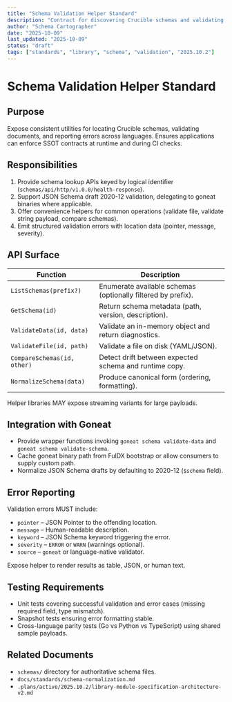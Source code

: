 ```yaml
---
title: "Schema Validation Helper Standard"
description: "Contract for discovering Crucible schemas and validating documents across Fulmen helper libraries"
author: "Schema Cartographer"
date: "2025-10-09"
last_updated: "2025-10-09"
status: "draft"
tags: ["standards", "library", "schema", "validation", "2025.10.2"]
---
```


# Schema Validation Helper Standard

## Purpose

Expose consistent utilities for locating Crucible schemas, validating documents, and reporting errors across
languages. Ensures applications can enforce SSOT contracts at runtime and during CI checks.

## Responsibilities

1. Provide schema lookup APIs keyed by logical identifier (`schemas/api/http/v1.0.0/health-response`).
2. Support JSON Schema draft 2020-12 validation, delegating to goneat binaries where applicable.
3. Offer convenience helpers for common operations (validate file, validate string payload, compare schemas).
4. Emit structured validation errors with location data (pointer, message, severity).

## API Surface

| Function                    | Description                                                  |
| --------------------------- | ------------------------------------------------------------ |
| `ListSchemas(prefix?)`      | Enumerate available schemas (optionally filtered by prefix). |
| `GetSchema(id)`             | Return schema metadata (path, version, description).         |
| `ValidateData(id, data)`    | Validate an in-memory object and return diagnostics.         |
| `ValidateFile(id, path)`    | Validate a file on disk (YAML/JSON).                         |
| `CompareSchemas(id, other)` | Detect drift between expected schema and runtime copy.       |
| `NormalizeSchema(data)`     | Produce canonical form (ordering, formatting).               |

Helper libraries MAY expose streaming variants for large payloads.

## Integration with Goneat

- Provide wrapper functions invoking `goneat schema validate-data` and `goneat schema validate-schema`.
- Cache goneat binary path from FulDX bootstrap or allow consumers to supply custom path.
- Normalize JSON Schema drafts by defaulting to 2020-12 (`$schema` field).

## Error Reporting

Validation errors MUST include:

- `pointer` – JSON Pointer to the offending location.
- `message` – Human-readable description.
- `keyword` – JSON Schema keyword triggering the error.
- `severity` – `ERROR` or `WARN` (warnings optional).
- `source` – `goneat` or language-native validator.

Expose helper to render results as table, JSON, or human text.

## Testing Requirements

- Unit tests covering successful validation and error cases (missing required field, type mismatch).
- Snapshot tests ensuring error formatting stable.
- Cross-language parity tests (Go vs Python vs TypeScript) using shared sample payloads.

## Related Documents

- `schemas/` directory for authoritative schema files.
- `docs/standards/schema-normalization.md`
- `.plans/active/2025.10.2/library-module-specification-architecture-v2.md`

